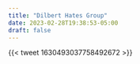 ```yaml
---
title: "Dilbert Hates Group"
date: 2023-02-28T19:38:53-05:00
draft: false
---
```


{{< tweet 1630493037758492672 >}}